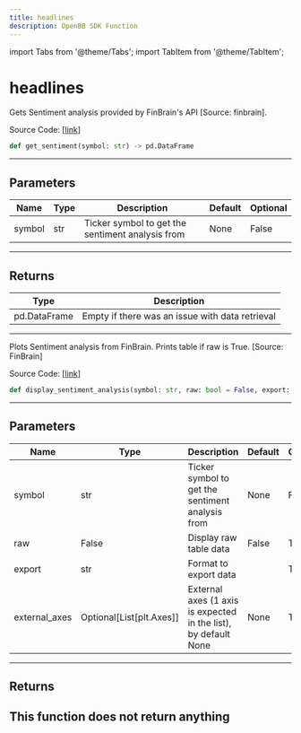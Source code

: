 ```yaml
---
title: headlines
description: OpenBB SDK Function
---
```


import Tabs from '@theme/Tabs';
import TabItem from '@theme/TabItem';

# headlines

<Tabs>
<TabItem value="model" label="Model" default>

Gets Sentiment analysis provided by FinBrain's API [Source: finbrain].

Source Code: [[link](https://github.com/OpenBB-finance/OpenBBTerminal/tree/main/openbb_terminal/common/behavioural_analysis/finbrain_model.py#L15)]
```python
def get_sentiment(symbol: str) -> pd.DataFrame
```
---
## Parameters
| Name | Type | Description | Default | Optional |
| ---- | ---- | ----------- | ------- | -------- |
| symbol | str | Ticker symbol to get the sentiment analysis from | None | False |

---
## Returns
| Type | Description |
| ---- | ----------- |
| pd.DataFrame | Empty if there was an issue with data retrieval |
---


</TabItem>
<TabItem value="view" label="View">

Plots Sentiment analysis from FinBrain. Prints table if raw is True. [Source: FinBrain]

Source Code: [[link](https://github.com/OpenBB-finance/OpenBBTerminal/tree/main/openbb_terminal/common/behavioural_analysis/finbrain_view.py#L36)]
```python
def display_sentiment_analysis(symbol: str, raw: bool = False, export: str = "", external_axes: Optional[List[matplotlib.axes._axes.Axes]] = None) -> None
```
---
## Parameters
| Name | Type | Description | Default | Optional |
| ---- | ---- | ----------- | ------- | -------- |
| symbol | str | Ticker symbol to get the sentiment analysis from | None | False |
| raw | False | Display raw table data | False | True |
| export | str | Format to export data |  | True |
| external_axes | Optional[List[plt.Axes]] | External axes (1 axis is expected in the list), by default None | None | True |

---
## Returns
This function does not return anything
---


</TabItem>
</Tabs>